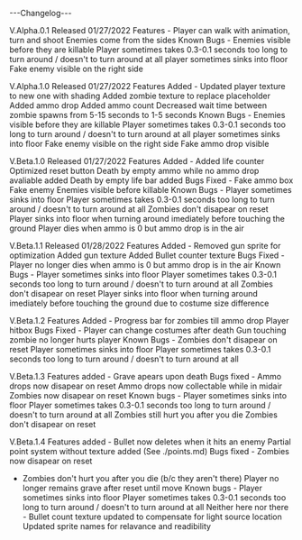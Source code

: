 ---Changelog---

V.Alpha.0.1
Released 01/27/2022
Features -
Player can walk with animation, turn and shoot
Enemies come from the sides
Known Bugs -
Enemies visible before they are killable
Player sometimes takes 0.3-0.1 seconds too long to turn around / doesn't to turn around at all
player sometimes sinks into floor
Fake enemy visible on the right side

V.Alpha.1.0
Released 01/27/2022
Features Added -
Updated player texture to new one with shading
Added zombie texture to replace placeholder
Added ammo drop
Added ammo count
Decreased wait time between zombie spawns from 5-15 seconds to 1-5 seconds
Known Bugs -
Enemies visible before they are killable
Player sometimes takes 0.3-0.1 seconds too long to turn around / doesn't to turn around at all
player sometimes sinks into floor
Fake enemy visible on the right side
Fake ammo drop visible

V.Beta.1.0
Released 01/27/2022
Features Added -
Added life counter
Optimized reset button
Death by empty ammo while no ammo drop avaliable added
Death by empty life bar added
Bugs Fixed -
Fake ammo box
Fake enemy
Enemies visible before killable
Known Bugs -
Player sometimes sinks into floor
Player sometimes takes 0.3-0.1 seconds too long to turn around / doesn't to turn around at all
Zombies don't disapear on reset
Player sinks into floor when turning around imediately before touching the ground
Player dies when ammo is 0 but ammo drop is in the air

V.Beta.1.1
Released 01/28/2022
Features Added -
Removed gun sprite for optimization
Added gun texture
Added Bullet counter texture
Bugs Fixed -
Player no longer dies when ammo is 0 but ammo drop is in the air
Known Bugs -
Player sometimes sinks into floor
Player sometimes takes 0.3-0.1 seconds too long to turn around / doesn't to turn around at all
Zombies don't disapear on reset
Player sinks into floor when turning around imediately before touching the ground due to costume size difference

V.Beta.1.2
Features Added -
Progress bar for zombies till ammo drop
Player hitbox
Bugs Fixed -
Player can change costumes after death
Gun touching zombie no longer hurts player
Known Bugs -
Zombies don't disapear on reset
Player sometimes sinks into floor
Player sometimes takes 0.3-0.1 seconds too long to turn around / doesn't to turn around at all


V.Beta.1.3
Features added -
Grave apears upon death
Bugs fixed -
Ammo drops now disapear on reset
Ammo drops now collectable while in midair
Zombies now disapear on reset
Known bugs -
Player sometimes sinks into floor
Player sometimes takes 0.3-0.1 seconds too long to turn around / doesn't to turn around at all
Zombies still hurt you after you die
Zombies don't disapear on reset

V.Beta.1.4
Features added -
Bullet now deletes when it hits an enemy
Partial point system without texture added (See ./points.md)
Bugs fixed -
Zombies now disapear on reset
- Zombies don't hurt you after you die (b/c they aren't there)
Player no longer remains grave after reset until move
Known bugs -
Player sometimes sinks into floor
Player sometimes takes 0.3-0.1 seconds too long to turn around / doesn't to turn around at all
Neither here nor there -
Bullet count texture updated to compensate for light source location
Updated sprite names for relavance and readibility
